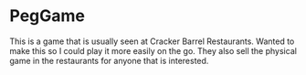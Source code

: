 # PegGame
This is a game that is usually seen at Cracker Barrel Restaurants. Wanted to make this so I could play it more easily on the go. They also sell the physical game in the restaurants for anyone that is interested.
